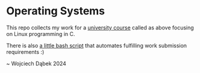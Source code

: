 # Operating Systems

This repo collects my work for a [university course](https://sylabusy.agh.edu.pl/en/document/b460194c-e1bf-4c16-8ad2-e1b6e445952e.pdf) called as above focusing on Linux programming in C.

There is also [a little bash script](cleanzip.sh) that automates fulfilling work submission requirements :)

~ Wojciech Dąbek 2024
